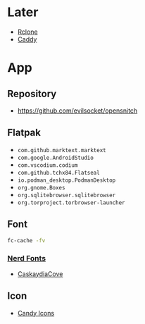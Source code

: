 # Later
- [Rclone](https://rclone.org/)
- [Caddy](https://caddyserver.com/)

# App
## Repository
- https://github.com/evilsocket/opensnitch

## Flatpak
- ```com.github.marktext.marktext```
- ```com.google.AndroidStudio```
- ```com.vscodium.codium```
- ```com.github.tchx84.Flatseal```
- ```io.podman_desktop.PodmanDesktop```
- ```org.gnome.Boxes```
- ```org.sqlitebrowser.sqlitebrowser```
- ```org.torproject.torbrowser-launcher```

## Font
```bash
fc-cache -fv
```
### [Nerd Fonts](https://www.nerdfonts.com/)
- [CaskaydiaCove](https://github.com/ryanoasis/nerd-fonts/releases/download/v3.2.1/CascadiaCode.zip)

## Icon
- [Candy Icons](https://github.com/EliverLara/candy-icons)
